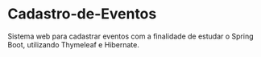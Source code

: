 # Cadastro-de-Eventos
Sistema web para cadastrar eventos com a finalidade de estudar o Spring Boot, utilizando Thymeleaf e Hibernate.
